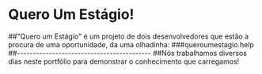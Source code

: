 # Quero Um Estágio!
##"Quero um Estágio" é um projeto de dois desenvolvedores que estão a procura de uma oportunidade, da uma olhadinha:
###queroumestagio.help
##------------------------------------------
##Nós trabalhamos diversos dias neste portfólio para demonstrar o conhecimento que carregamos!
